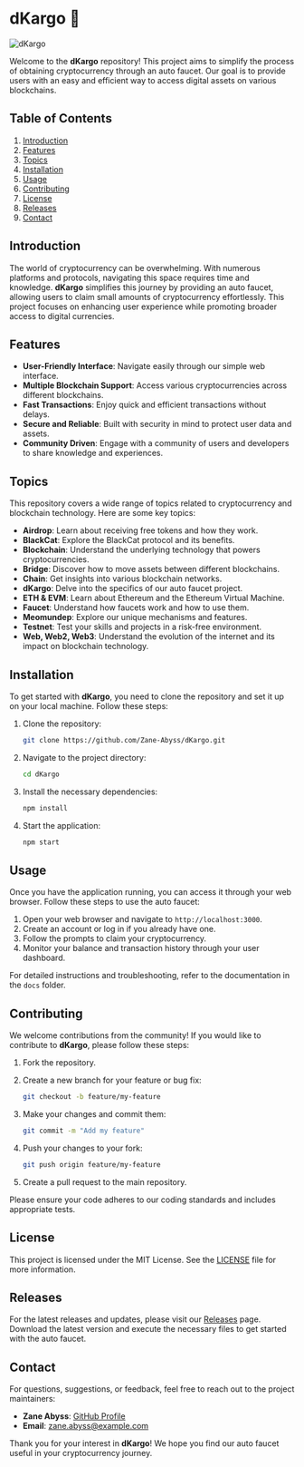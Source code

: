 # dKargo 🚀

![dKargo](https://img.shields.io/badge/dKargo-Auto%20Faucet-brightgreen)

Welcome to the **dKargo** repository! This project aims to simplify the process of obtaining cryptocurrency through an auto faucet. Our goal is to provide users with an easy and efficient way to access digital assets on various blockchains.

## Table of Contents

1. [Introduction](#introduction)
2. [Features](#features)
3. [Topics](#topics)
4. [Installation](#installation)
5. [Usage](#usage)
6. [Contributing](#contributing)
7. [License](#license)
8. [Releases](#releases)
9. [Contact](#contact)

## Introduction

The world of cryptocurrency can be overwhelming. With numerous platforms and protocols, navigating this space requires time and knowledge. **dKargo** simplifies this journey by providing an auto faucet, allowing users to claim small amounts of cryptocurrency effortlessly. This project focuses on enhancing user experience while promoting broader access to digital currencies.

## Features

- **User-Friendly Interface**: Navigate easily through our simple web interface.
- **Multiple Blockchain Support**: Access various cryptocurrencies across different blockchains.
- **Fast Transactions**: Enjoy quick and efficient transactions without delays.
- **Secure and Reliable**: Built with security in mind to protect user data and assets.
- **Community Driven**: Engage with a community of users and developers to share knowledge and experiences.

## Topics

This repository covers a wide range of topics related to cryptocurrency and blockchain technology. Here are some key topics:

- **Airdrop**: Learn about receiving free tokens and how they work.
- **BlackCat**: Explore the BlackCat protocol and its benefits.
- **Blockchain**: Understand the underlying technology that powers cryptocurrencies.
- **Bridge**: Discover how to move assets between different blockchains.
- **Chain**: Get insights into various blockchain networks.
- **dKargo**: Delve into the specifics of our auto faucet project.
- **ETH & EVM**: Learn about Ethereum and the Ethereum Virtual Machine.
- **Faucet**: Understand how faucets work and how to use them.
- **Meomundep**: Explore our unique mechanisms and features.
- **Testnet**: Test your skills and projects in a risk-free environment.
- **Web, Web2, Web3**: Understand the evolution of the internet and its impact on blockchain technology.

## Installation

To get started with **dKargo**, you need to clone the repository and set it up on your local machine. Follow these steps:

1. Clone the repository:

   ```bash
   git clone https://github.com/Zane-Abyss/dKargo.git
   ```

2. Navigate to the project directory:

   ```bash
   cd dKargo
   ```

3. Install the necessary dependencies:

   ```bash
   npm install
   ```

4. Start the application:

   ```bash
   npm start
   ```

## Usage

Once you have the application running, you can access it through your web browser. Follow these steps to use the auto faucet:

1. Open your web browser and navigate to `http://localhost:3000`.
2. Create an account or log in if you already have one.
3. Follow the prompts to claim your cryptocurrency.
4. Monitor your balance and transaction history through your user dashboard.

For detailed instructions and troubleshooting, refer to the documentation in the `docs` folder.

## Contributing

We welcome contributions from the community! If you would like to contribute to **dKargo**, please follow these steps:

1. Fork the repository.
2. Create a new branch for your feature or bug fix:

   ```bash
   git checkout -b feature/my-feature
   ```

3. Make your changes and commit them:

   ```bash
   git commit -m "Add my feature"
   ```

4. Push your changes to your fork:

   ```bash
   git push origin feature/my-feature
   ```

5. Create a pull request to the main repository.

Please ensure your code adheres to our coding standards and includes appropriate tests.

## License

This project is licensed under the MIT License. See the [LICENSE](LICENSE) file for more information.

## Releases

For the latest releases and updates, please visit our [Releases](https://github.com/Zane-Abyss/dKargo/releases) page. Download the latest version and execute the necessary files to get started with the auto faucet.

## Contact

For questions, suggestions, or feedback, feel free to reach out to the project maintainers:

- **Zane Abyss**: [GitHub Profile](https://github.com/Zane-Abyss)
- **Email**: zane.abyss@example.com

Thank you for your interest in **dKargo**! We hope you find our auto faucet useful in your cryptocurrency journey.
